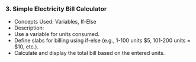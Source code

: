 ### 3. Simple Electricity Bill Calculator
* Concepts Used: Variables, If-Else
* Description:
* Use a variable for units consumed.
* Define slabs for billing using if-else (e.g., 1-100 units $5, 101-200 units = $10, etc.).
* Calculate and display the total bill based on the entered units.